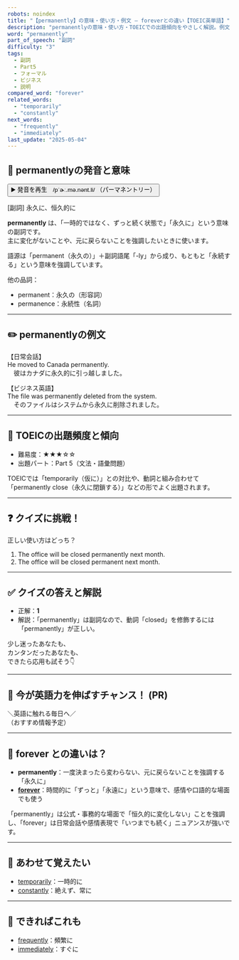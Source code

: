 ```yaml
---
robots: noindex
title: "【permanently】の意味・使い方・例文 ― foreverとの違い【TOEIC英単語】"
description: "permanentlyの意味・使い方・TOEICでの出題傾向をやさしく解説。例文・クイズ付きでforeverとの違いもわかりやすく学べます。"
word: "permanently"
part_of_speech: "副詞"
difficulty: "3"
tags:
  - 副詞
  - Part5
  - フォーマル
  - ビジネス
  - 説明
compared_word: "forever"
related_words:
  - "temporarily"
  - "constantly"
next_words:
  - "frequently"
  - "immediately"
last_update: "2025-05-04"
---
```


## 🔰 permanentlyの発音と意味

<button class="play-audio" onclick="playTTS('permanently')">
  <span class="play-audio-main">
    ▶️ 発音を再生　/pˈɚː.mə.nənt.li/
  </span>
  <span class="play-audio-sub">
    （パーマネントリー）
  </span>
</button>

[副詞] 永久に、恒久的に

**permanently** は、「一時的ではなく、ずっと続く状態で」「永久に」という意味の副詞です。  
主に変化がないことや、元に戻らないことを強調したいときに使います。

語源は「permanent（永久の）」＋副詞語尾「-ly」から成り、もともと「永続する」という意味を強調しています。

他の品詞：  
- permanent：永久の（形容詞）
- permanence：永続性（名詞）

---

## ✏️ permanentlyの例文

【日常会話】  
He moved to Canada permanently.  
　彼はカナダに永久的に引っ越しました。

【ビジネス英語】  
The file was permanently deleted from the system.  
　そのファイルはシステムから永久に削除されました。

---

## 🎯 TOEICの出題頻度と傾向

- 難易度：★★★☆☆
- 出題パート：Part 5（文法・語彙問題）

TOEICでは「temporarily（仮に）」との対比や、動詞と組み合わせて「permanently close（永久に閉鎖する）」などの形でよく出題されます。

---

## ❓ クイズに挑戦！

正しい使い方はどっち？

1. The office will be closed permanently next month.  
2. The office will be closed permanent next month.

---

## ✅ クイズの答えと解説

- 正解：**1**
- 解説：「permanently」は副詞なので、動詞「closed」を修飾するには「permanently」が正しい。

少し迷ったあなたも、  
カンタンだったあなたも、  
できたら応用も試そう👇️

---

## 🚀 今が英語力を伸ばすチャンス！ (PR)

<div class="info-center">
＼英語に触れる毎日へ／<br>  
（おすすめ情報予定）
</div>

---

## 🤔  forever との違いは？

- **permanently**：一度決まったら変わらない、元に戻らないことを強調する「永久に」
- **[forever](/word/forever/)**：時間的に「ずっと」「永遠に」という意味で、感情や口語的な場面でも使う

「permanently」は公式・事務的な場面で「恒久的に変化しない」ことを強調し、「forever」は日常会話や感情表現で「いつまでも続く」ニュアンスが強いです。

---

## 🧩 あわせて覚えたい

- [temporarily](/word/temporarily/)：一時的に
- [constantly](/word/constantly/)：絶えず、常に

---

## 📖 できればこれも

- [frequently](/word/frequently/)：頻繁に
- [immediately](/word/immediately/)：すぐに

<!-- cvid: aid44_bid34 -->
